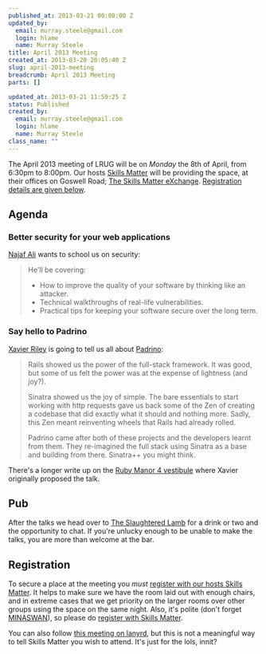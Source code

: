 ```yaml
--- 
published_at: 2013-03-21 00:00:00 Z
updated_by: 
  email: murray.steele@gmail.com
  login: hlame
  name: Murray Steele
title: April 2013 Meeting
created_at: 2013-03-20 20:05:40 Z
slug: april-2013-meeting
breadcrumb: April 2013 Meeting
parts: []

updated_at: 2013-03-21 11:59:25 Z
status: Published
created_by: 
  email: murray.steele@gmail.com
  login: hlame
  name: Murray Steele
class_name: ""
---
```


The April 2013 meeting of LRUG will be on *Monday* the 8th of April, from 6:30pm to 8:00pm.  Our hosts [Skills Matter](http://skillsmatter.com/) will be providing the space, at their offices on Goswell Road; [The Skills Matter eXchange](http://skillsmatter.com/location-details/design-architecture/484/96).  <a href="#apr13registration">Registration details are given below</a>.

Agenda
------

### Better security for your web applications

[Najaf Ali](http://happybearsoftware.com) wants to school us on security:

> He'll be covering:
> 
> * How to improve the quality of your software by thinking like an attacker.
> * Technical walkthroughs of real-life vulnerabilities.
> * Practical tips for keeping your software secure over the long term.

### Say hello to Padrino

[Xavier Riley](https://twitter.com/xavriley) is going to tell us all about [Padrino](http://www.padrinorb.com/):

> Rails showed us the power of the full-stack framework. 
> It was good, but some of us felt the power was at the 
> expense of lightness (and joy?).
>
> Sinatra showed us the joy of simple. The bare essentials
> to start working with http requests gave us back some 
> of the Zen of creating a codebase that did exactly what
> it should and nothing more. Sadly, this Zen meant
> reinventing wheels that Rails had already rolled.
>
> Padrino came after both of these projects and the 
> developers learnt from them. They re-imagined the 
> full stack using Sinatra as a base and building from
> there. Sinatra++ you might think.

There's a longer write up on the [Ruby Manor 4 vestibule](http://vestibule.rubymanor.org/proposals/47) where Xavier originally proposed the talk.

Pub
---

After the talks we head over to [The Slaughtered Lamb](http://www.theslaughteredlambpub.com/) for a drink or two and the opportunity to chat.  If you're unlucky enough to be unable to make the talks, you are more than welcome at the bar.

Registration <a name="apr13registration">&nbsp;</a>
---------------------------------------------------

To secure a place at the meeting you *must* [register with our hosts Skills Matter](http://skillsmatter.com/event-details/home/london-ruby-april).  It helps to make sure we have the room laid out with enough chairs, and in extreme cases that we get priority on the larger rooms over other groups using the space on the same night.  Also, it's polite (don't forget [MINASWAN](http://oreilly.com/ruby/excerpts/ruby-learning-rails/ruby-glossary.html#I_indexterm_d1e32036)), so please do [register with Skills Matter](http://skillsmatter.com/event-details/home/london-ruby-april).

You can also follow [this meeting on lanyrd](http://lanyrd.com/2013/lrug-april/), but this is not a meaningful way to tell Skills Matter you wish to attend.  It's just for the lols, innit?
